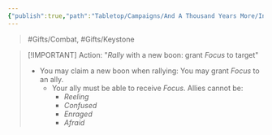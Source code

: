 ```yaml
---
{"publish":true,"path":"Tabletop/Campaigns/And A Thousand Years More/Inventory/Gifts/True Leader.md","permalink":"/tabletop/campaigns/and-a-thousand-years-more/inventory/gifts/true-leader/","title":"True Leader"}
---
```



> #Gifts/Combat, #Gifts/Keystone

> [!IMPORTANT] Action: "*Rally* with a new boon: grant *Focus* to target"
> - You may claim a new boon when rallying: You may grant *Focus* to an ally.
> 	- Your ally must be able to receive *Focus*. Allies cannot be:
> 		- *Reeling*
> 		- *Confused*
> 		- *Enraged*
> 		- *Afraid*
